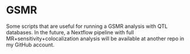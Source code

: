 # GSMR
Some scripts that are useful for running a GSMR analysis with QTL databases. In the future, a Nextflow pipeline with full MR+sensitivity+colocalization analysis will be available at another repo in my GitHub account.
